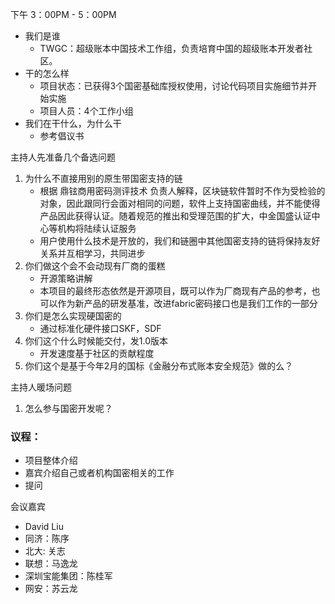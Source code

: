 下午 3：00PM - 5：00PM

- 我们是谁
  - TWGC：超级账本中国技术工作组，负责培育中国的超级账本开发者社区。
- 干的怎么样
  - 项目状态：已获得3个国密基础库授权使用，讨论代码项目实施细节并开始实施
  - 项目人员：4个工作小组
- 我们在干什么，为什么干
  - 参考倡议书

主持人先准备几个备选问题
1. 为什么不直接用别的原生带国密支持的链
   - 根据 鼎铉商用密码测评技术 负责人解释，区块链软件暂时不作为受检验的对象，因此跟同行会面对相同的问题，软件上支持国密曲线，并不能使得产品因此获得认证。随着规范的推出和受理范围的扩大，中金国盛认证中心等机构将陆续认证服务
   - 用户使用什么技术是开放的，我们和链圈中其他国密支持的链将保持友好关系并互相学习，共同进步
1. 你们做这个会不会动现有厂商的蛋糕
   - 开源策略讲解
   - 本项目的最终形态依然是开源项目，既可以作为厂商现有产品的参考，也可以作为新产品的研发基准，改进fabric密码接口也是我们工作的一部分
1. 你们是怎么实现硬国密的
   - 通过标准化硬件接口SKF，SDF
1. 你们这个什么时候能交付，发1.0版本
   - 开发速度基于社区的贡献程度
1. 你们这个是基于今年2月的国标《金融分布式账本安全规范》做的么？


主持人暖场问题
1. 怎么参与国密开发呢？



### 议程：
- 项目整体介绍
- 嘉宾介绍自己或者机构国密相关的工作
- 提问

会议嘉宾
- David Liu
- 同济：陈序
- 北大: 关志
- 联想：马逸龙
- 深圳宝能集团：陈桂军
- 网安：苏云龙



